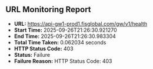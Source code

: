 ## URL Monitoring Report

- **URL:** https://api-gw1-prod1.fisglobal.com/gw/v1/health
- **Start Time:** 2025-09-26T21:26:30.921270
- **End Time:** 2025-09-26T21:26:30.983304
- **Total Time Taken:** 0.062034 seconds
- **HTTP Status Code:** 403
- **Status:** Failure
- **Failure Reason:** HTTP Status Code: 403
